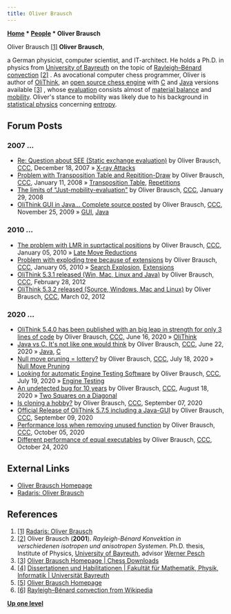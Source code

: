 ```yaml
---
title: Oliver Brausch
---
```

**[Home](Home "Home") \* [People](People "People") \* Oliver Brausch**



 [](http://radaris.de/p/Oliver/Brausch/) Oliver Brausch <a id="cite-note-1" href="#cite-ref-1">[1]</a> 
**Oliver Brausch**,  

a German physicist, computer scientist, and IT-architect. He holds a Ph.D. in physics from [University of Bayreuth](https://en.wikipedia.org/wiki/University_of_Bayreuth) on the topic of [Rayleigh–Bénard convection](https://en.wikipedia.org/wiki/Rayleigh%E2%80%93B%C3%A9nard_convection) <a id="cite-note-2" href="#cite-ref-2">[2]</a> . As avocational computer chess programmer, Oliver is author of [OliThink](OliThink "OliThink"), an [open source chess engine](Category:Open_Source "Category:Open Source") with [C](C "C") and [Java](Java "Java") versions available <a id="cite-note-3" href="#cite-ref-3">[3]</a> , whose [evaluation](Evaluation "Evaluation") consists almost of [material balance](Material "Material") and [mobility](Mobility "Mobility"). 
Oliver's stance to mobility was likely due to his background in [statistical physics](https://en.wikipedia.org/wiki/Statistical_physics) concerning [entropy](Papa#Entropy "Papa").



## Forum Posts


### 2007 ...


* [Re: Question about SEE (Static exchange evaluation)](http://www.talkchess.com/forum/viewtopic.php?topic_view=threads&p=166649&t=18750) by Oliver Brausch, [CCC](CCC "CCC"), December 18, 2007 » [X-ray Attacks](X-ray_Attacks_(Bitboards) "X-ray Attacks (Bitboards)")
* [Problem with Transposition Table and Repitition-Draw](http://www.talkchess.com/forum/viewtopic.php?t=18854) by Oliver Brausch, [CCC](CCC "CCC"), January 11, 2008 » [Transposition Table](Transposition_Table "Transposition Table"), [Repetitions](Repetitions "Repetitions")
* [The limits of "Just-mobility-evaluation"](http://www.talkchess.com/forum/viewtopic.php?t=19273) by Oliver Brausch, [CCC](CCC "CCC"), January 29, 2008
* [OliThink GUI in Java... Complete source posted](http://www.talkchess.com/forum/viewtopic.php?t=30793) by Oliver Brausch, [CCC](CCC "CCC"), November 25, 2009 » [GUI](GUI "GUI"), [Java](Java "Java")


### 2010 ...


* [The problem with LMR in suprtactical positions](http://www.talkchess.com/forum/viewtopic.php?t=31494) by Oliver Brausch, [CCC](CCC "CCC"), January 05, 2010 » [Late Move Reductions](Late_Move_Reductions "Late Move Reductions")
* [Problem with exploding tree because of extensions](http://www.talkchess.com/forum/viewtopic.php?t=31505) by Oliver Brausch, [CCC](CCC "CCC"), January 05, 2010 » [Search Explosion](Search_Explosion "Search Explosion"), [Extensions](Extensions "Extensions")
* [OliThink 5.3.1 released (Win, Mac, Linux and Java)](http://www.talkchess.com/forum/viewtopic.php?t=42664) by Oliver Brausch, [CCC](CCC "CCC"), February 28, 2012
* [OliThink 5.3.2 released (Source, Windows, Mac and Linux)](http://www.talkchess.com/forum/viewtopic.php?t=42714) by Oliver Brausch, [CCC](CCC "CCC"), March 02, 2012


### 2020 ...


* [OliThink 5.4.0 has been published with an big leap in strength for only 3 lines of code](http://www.talkchess.com/forum3/viewtopic.php?f=7&t=74203) by Oliver Brausch, [CCC](CCC "CCC"), June 16, 2020 » [OliThink](OliThink "OliThink")
* [Java vs C. It's not like one would think](http://www.talkchess.com/forum3/viewtopic.php?f=7&t=74256) by Oliver Brausch, [CCC](CCC "CCC"), June 22, 2020 » [Java](Java "Java"), [C](C "C")
* [Null move pruning = lottery?](http://www.talkchess.com/forum3/viewtopic.php?f=7&t=74498) by Oliver Brausch, [CCC](CCC "CCC"), July 18, 2020 » [Null Move Pruning](Null_Move_Pruning "Null Move Pruning")
* [Looking for automatic Engine Testing Software](http://www.talkchess.com/forum3/viewtopic.php?f=7&t=74503) by Oliver Brausch, [CCC](CCC "CCC"), July 19, 2020 » [Engine Testing](Engine_Testing "Engine Testing")
* [An undetected bug for 10 years](http://www.talkchess.com/forum3/viewtopic.php?f=7&t=74821) by Oliver Brausch, [CCC](CCC "CCC"), August 18, 2020 » [Two Squares on a Diagonal](Diagonals#TwoSquares "Diagonals")
* [Is cloning a hobby?](http://www.talkchess.com/forum3/viewtopic.php?f=7&t=75040) by Oliver Brausch, [CCC](CCC "CCC"), September 07, 2020
* [Official Release of OliThink 5.7.5 including a Java-GUI](http://www.talkchess.com/forum3/viewtopic.php?f=2&t=75060) by Oliver Brausch, [CCC](CCC "CCC"), September 09, 2020
* [Performance loss when removing unused function](http://www.talkchess.com/forum3/viewtopic.php?f=7&t=75308) by Oliver Brausch, [CCC](CCC "CCC"), October 05, 2020
* [Different performance of equal executables](http://www.talkchess.com/forum3/viewtopic.php?f=7&t=75525) by Oliver Brausch, [CCC](CCC "CCC"), October 24, 2020


## External Links


* [Oliver Brausch Homepage](http://brausch.org/home/)
* [Radaris: Oliver Brausch](http://radaris.de/p/Oliver/Brausch/)


## References


1. <a id="cite-ref-1" href="#cite-note-1">[1]</a> [Radaris: Oliver Brausch](http://radaris.de/p/Oliver/Brausch/)
2. <a id="cite-ref-2" href="#cite-note-2">[2]</a> Oliver Brausch (**2001**). *Rayleigh-Bénard Konvektion in verschiedenen isotropen und anisotropen Systemen*. Ph.D. thesis, Institute of Physics, [University of Bayreuth](https://en.wikipedia.org/wiki/University_of_Bayreuth), advisor [Werner Pesch](http://www.pesch.physik.uni-bayreuth.de/de/index.html)
3. <a id="cite-ref-3" href="#cite-note-3">[3]</a> [Oliver Brausch Homepage | Chess Downloads](http://brausch.org/home/chess/index.html)
4. <a id="cite-ref-4" href="#cite-note-4">[4]</a> [Dissertationen und Habilitationen | Fakultät für Mathematik, Physik, Informatik | Universität Bayreuth](http://www.fakultaet1.uni-bayreuth.de/de/research/01_dissertationen_und_habilitationen/)
5. <a id="cite-ref-5" href="#cite-note-5">[5]</a> [Oliver Brausch Homepage](http://brausch.org/home/)
6. <a id="cite-ref-6" href="#cite-note-6">[6]</a> [Rayleigh–Bénard convection from Wikipedia](https://en.wikipedia.org/wiki/Rayleigh%E2%80%93B%C3%A9nard_convection)

**[Up one level](People "People")**







 
